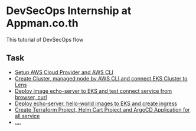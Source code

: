 # DevSecOps Internship at Appman.co.th

This tutorial of DevSecOps flow

## Task
* [Setup AWS Cloud Provider and AWS CLI]()
* [Create Cluster, managed node by AWS CLI and connect EKS Cluster to Lens]()
* [Deploy image echo-server to EKS and test connect service from browser, curl ]()
* [Deploy echo-server, hello-world images to EKS and create ingress ]()
* [Create Terraform Project, Helm Cart Project and ArgoCD Application for all service]()
* [.... ]()